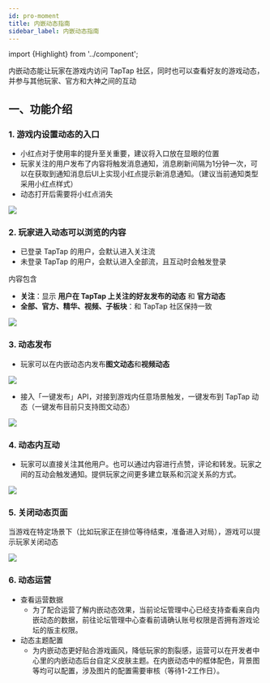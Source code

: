 ```yaml
---
id: pro-moment
title: 内嵌动态指南
sidebar_label: 内嵌动态指南
---
```

import {Highlight} from '../component';


内嵌动态能让玩家在游戏内访问 TapTap 社区，同时也可以查看好友的游戏动态，并参与其他玩家、官方和大神之间的互动

## 一、功能介绍

### 1. 游戏内设置动态的入口

- 小红点对于使用率的提升至关重要，建议将入口放在显眼的位置
- 玩家关注的用户发布了内容将触发消息通知，消息刷新间隔为1分钟一次，可以在获取到通知消息后UI上实现小红点提示新消息通知。（建议当前通知类型采用小红点样式）
- 动态打开后需要将小红点消失

![](https://qnblog.ijemy.com/xd-moment06.png)

### 2. 玩家进入动态可以浏览的内容

- 已登录 TapTap 的用户，会默认进入关注流
- 未登录 TapTap 的用户，会默认进入全部流，且互动时会触发登录

内容包含

- **关注**：显示 **用户在 TapTap 上关注的好友发布的动态** 和 **官方动态**
- **全部、官方、精华、视频、子板块**：和 TapTap 社区保持一致

![](https://qnblog.ijemy.com/xd-moment01.png)

### 3. 动态发布

- 玩家可以在内嵌动态内发布**图文动态**和**视频动态**

![](https://qnblog.ijemy.com/xd-moment05.png)

- 接入「一键发布」API，对接到游戏内任意场景触发，一键发布到 TapTap 动态（一键发布目前只支持图文动态）

![](https://qnblog.ijemy.com/xd_moment_publish1.png)

### 4. 动态内互动

- 玩家可以直接关注其他用户。也可以通过内容进行点赞，评论和转发。玩家之间的互动会触发通知。提供玩家之间更多建立联系和沉淀关系的方式。

![](https://qnblog.ijemy.com/xd-moment03.png)

### 5. 关闭动态页面

当游戏在特定场景下（比如玩家正在排位等待结束，准备进入对局），游戏可以提示玩家关闭动态

![](https://qnblog.ijemy.com/xd_moment_close.png)

### 6. 动态运营

- 查看运营数据
    - 为了配合运营了解内嵌动态效果，当前论坛管理中心已经支持查看来自内嵌动态的数据，前往论坛管理中心查看前请确认账号权限是否拥有游戏论坛的版主权限。
- 动态主题配置
    - 为内嵌动态更好贴合游戏画风，降低玩家的割裂感，运营可以在开发者中心里的内嵌动态后台自定义皮肤主题。在内嵌动态中的框体配色，背景图等均可以配置，涉及图片的配置需要审核（等待1-2工作日）。
